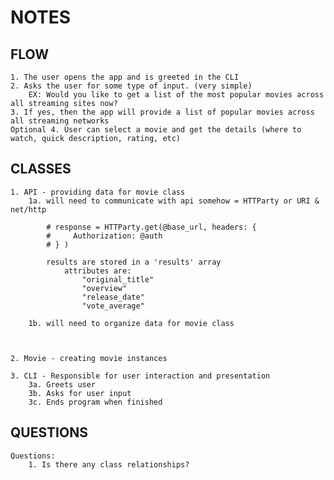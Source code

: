 # NOTES

## FLOW
    1. The user opens the app and is greeted in the CLI
    2. Asks the user for some type of input. (very simple)
        EX: Would you like to get a list of the most popular movies across all streaming sites now?
    3. If yes, then the app will provide a list of popular movies across all streaming networks
    Optional 4. User can select a movie and get the details (where to watch, quick description, rating, etc)

## CLASSES
    1. API - providing data for movie class
        1a. will need to communicate with api somehow = HTTParty or URI & net/http

            # response = HTTParty.get(@base_url, headers: {
            #     Authorization: @auth
            # } )

            results are stored in a 'results' array 
                attributes are: 
                    "original_title"
                    "overview"
                    "release_date"
                    "vote_average"

        1b. will need to organize data for movie class



    2. Movie - creating movie instances

    3. CLI - Responsible for user interaction and presentation
        3a. Greets user
        3b. Asks for user input
        3c. Ends program when finished
    
## QUESTIONS
    Questions:
        1. Is there any class relationships?

